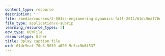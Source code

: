 ```yaml
---
content_type: resource
description: ''
file: /media/courses/2-003sc-engineering-dynamics-fall-2011/61dc9eaf70e35039a6209c5cc5b6f537_cecD1w3-SD0.vtt
file_type: application/x-subrip
learning_resource_types: []
ocw_type: OCWFile
resourcetype: Other
title: 3play caption file
uid: 61dc9eaf-70e3-5039-a620-9c5cc5b6f537
---
```

